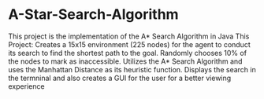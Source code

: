 # A-Star-Search-Algorithm

This project is the implementation of the A* Search Algorithm in Java
This Project: Creates a 15x15 environment (225 nodes) for the agent to conduct its search to find the shortest path to the goal.
              Randomly chooses 10% of the nodes to mark as inaccessible.
              Utilizes the A* Search Algorithm and uses the Manhattan Distance as its heuristic function. 
              Displays the search in the termninal and also creates a GUI for the user for a better viewing experience
                    


